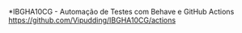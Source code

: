 *IBGHA10CG - Automação de Testes com Behave e GitHub Actions
https://github.com/Vipudding/IBGHA10CG/actions